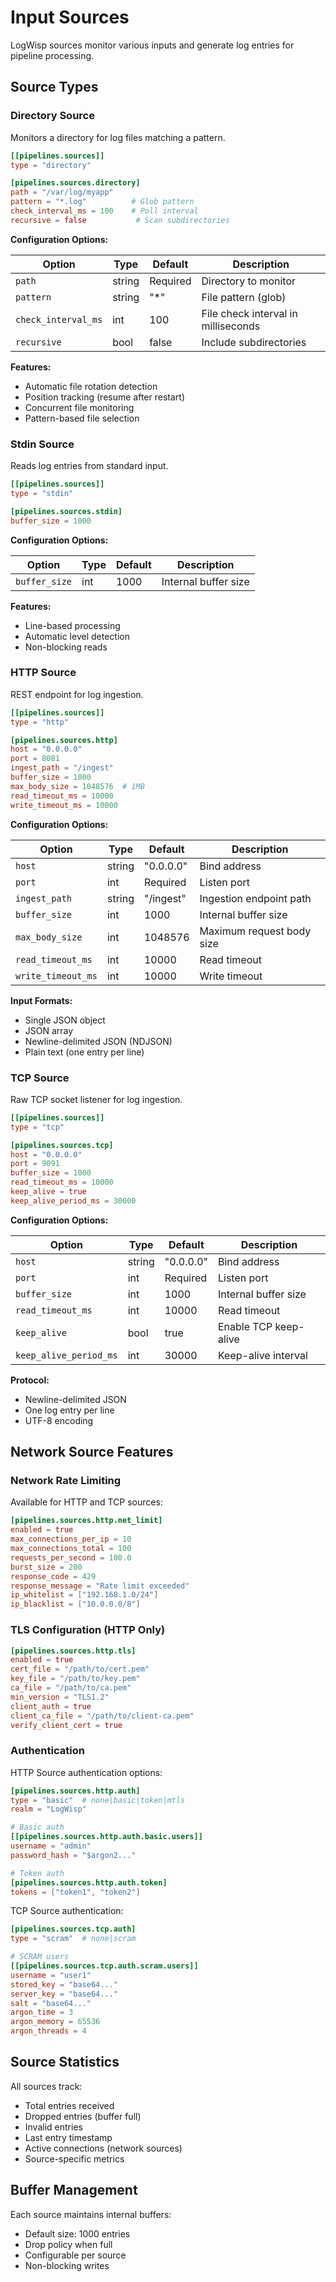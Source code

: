 # Input Sources

LogWisp sources monitor various inputs and generate log entries for pipeline processing.

## Source Types

### Directory Source

Monitors a directory for log files matching a pattern.

```toml
[[pipelines.sources]]
type = "directory"

[pipelines.sources.directory]
path = "/var/log/myapp"
pattern = "*.log"          # Glob pattern
check_interval_ms = 100    # Poll interval
recursive = false           # Scan subdirectories
```

**Configuration Options:**

| Option | Type | Default | Description |
|--------|------|---------|-------------|
| `path` | string | Required | Directory to monitor |
| `pattern` | string | "*" | File pattern (glob) |
| `check_interval_ms` | int | 100 | File check interval in milliseconds |
| `recursive` | bool | false | Include subdirectories |

**Features:**
- Automatic file rotation detection
- Position tracking (resume after restart)
- Concurrent file monitoring
- Pattern-based file selection

### Stdin Source

Reads log entries from standard input.

```toml
[[pipelines.sources]]
type = "stdin"

[pipelines.sources.stdin]
buffer_size = 1000
```

**Configuration Options:**

| Option | Type | Default | Description |
|--------|------|---------|-------------|
| `buffer_size` | int | 1000 | Internal buffer size |

**Features:**
- Line-based processing
- Automatic level detection
- Non-blocking reads

### HTTP Source

REST endpoint for log ingestion.

```toml
[[pipelines.sources]]
type = "http"

[pipelines.sources.http]
host = "0.0.0.0"
port = 8081
ingest_path = "/ingest"
buffer_size = 1000
max_body_size = 1048576  # 1MB
read_timeout_ms = 10000
write_timeout_ms = 10000
```

**Configuration Options:**

| Option | Type | Default | Description |
|--------|------|---------|-------------|
| `host` | string | "0.0.0.0" | Bind address |
| `port` | int | Required | Listen port |
| `ingest_path` | string | "/ingest" | Ingestion endpoint path |
| `buffer_size` | int | 1000 | Internal buffer size |
| `max_body_size` | int | 1048576 | Maximum request body size |
| `read_timeout_ms` | int | 10000 | Read timeout |
| `write_timeout_ms` | int | 10000 | Write timeout |

**Input Formats:**
- Single JSON object
- JSON array
- Newline-delimited JSON (NDJSON)
- Plain text (one entry per line)

### TCP Source

Raw TCP socket listener for log ingestion.

```toml
[[pipelines.sources]]
type = "tcp"

[pipelines.sources.tcp]
host = "0.0.0.0"
port = 9091
buffer_size = 1000
read_timeout_ms = 10000
keep_alive = true
keep_alive_period_ms = 30000
```

**Configuration Options:**

| Option | Type | Default | Description |
|--------|------|---------|-------------|
| `host` | string | "0.0.0.0" | Bind address |
| `port` | int | Required | Listen port |
| `buffer_size` | int | 1000 | Internal buffer size |
| `read_timeout_ms` | int | 10000 | Read timeout |
| `keep_alive` | bool | true | Enable TCP keep-alive |
| `keep_alive_period_ms` | int | 30000 | Keep-alive interval |

**Protocol:**
- Newline-delimited JSON
- One log entry per line
- UTF-8 encoding

## Network Source Features

### Network Rate Limiting

Available for HTTP and TCP sources:

```toml
[pipelines.sources.http.net_limit]
enabled = true
max_connections_per_ip = 10
max_connections_total = 100
requests_per_second = 100.0
burst_size = 200
response_code = 429
response_message = "Rate limit exceeded"
ip_whitelist = ["192.168.1.0/24"]
ip_blacklist = ["10.0.0.0/8"]
```

### TLS Configuration (HTTP Only)

```toml
[pipelines.sources.http.tls]
enabled = true
cert_file = "/path/to/cert.pem"
key_file = "/path/to/key.pem"
ca_file = "/path/to/ca.pem"
min_version = "TLS1.2"
client_auth = true
client_ca_file = "/path/to/client-ca.pem"
verify_client_cert = true
```

### Authentication

HTTP Source authentication options:

```toml
[pipelines.sources.http.auth]
type = "basic"  # none|basic|token|mtls
realm = "LogWisp"

# Basic auth
[[pipelines.sources.http.auth.basic.users]]
username = "admin"
password_hash = "$argon2..."

# Token auth
[pipelines.sources.http.auth.token]
tokens = ["token1", "token2"]
```

TCP Source authentication:

```toml
[pipelines.sources.tcp.auth]
type = "scram"  # none|scram

# SCRAM users
[[pipelines.sources.tcp.auth.scram.users]]
username = "user1"
stored_key = "base64..."
server_key = "base64..."
salt = "base64..."
argon_time = 3
argon_memory = 65536
argon_threads = 4
```

## Source Statistics

All sources track:
- Total entries received
- Dropped entries (buffer full)
- Invalid entries
- Last entry timestamp
- Active connections (network sources)
- Source-specific metrics

## Buffer Management

Each source maintains internal buffers:
- Default size: 1000 entries
- Drop policy when full
- Configurable per source
- Non-blocking writes